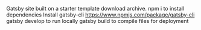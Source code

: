 Gatsby site built on a starter template 
download archive. 
npm i to install dependencies
Install gatsby-cli https://www.npmjs.com/package/gatsby-cli
gatsby develop to run locally
gatsby build to compile files for deployment 
